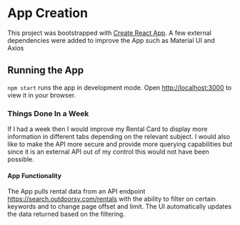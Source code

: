 # App Creation

This project was bootstrapped with [Create React App](https://github.com/facebook/create-react-app).
A few external dependencies were added to improve the App such as Material UI and Axios

## Running the App

`npm start` runs the app in development mode. Open [http://localhost:3000](http://localhost:3000) to view it in your browser.

### Things Done In a Week

If I had a week then I would improve my Rental Card to display more information in different tabs depending on the relevant subject. I would also like to make the API more secure and provide more querying capabilities but since it is an external API out of my control this would not have been possible.

#### App Functionality

The App pulls rental data from an API endpoint https://search.outdoorsy.com/rentals with the ability to filter on certain keywords and to change page offset and limit. The UI automatically updates the data returned based on the filtering.

